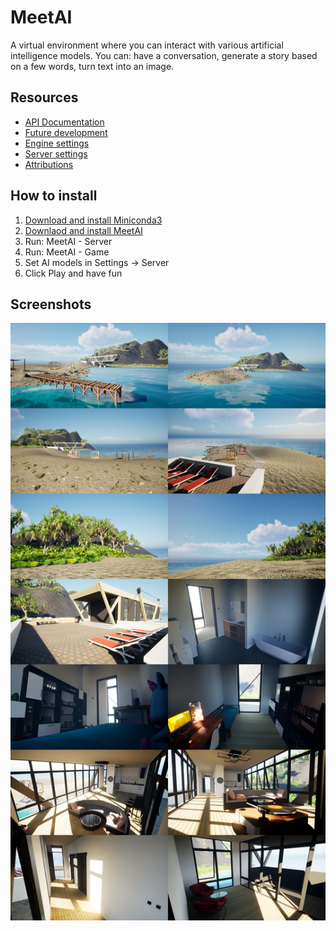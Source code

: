 # MeetAI
A virtual environment where you can interact with various artificial intelligence models. You can: have a conversation, generate a story based on a few words, turn text into an image.

## Resources

- [API Documentation](/Documentation/API.md)
- [Future development](https://trello.com/b/VQPKXrbN/meetai)
- [Engine settings](/Documentation/Engine.md)
- [Server settings](/Documentation/Server.md)
- [Attributions](/Documentation/Attributions.md)

## How to install

1. [Download and install Miniconda3](https://docs.conda.io/en/latest/miniconda.html)
2. [Downlaod and install MeetAI](https://drive.google.com/drive/folders/1TAlGZ3nl1YpKFiOE9DgaB1Rktro0MH0l)
3. Run: MeetAI - Server
4. Run: MeetAI - Game
5. Set AI models in Settings -> Server
6. Click Play and have fun


## Screenshots

![Screenshots](/Screenshots/ScreenshotsCompilation.jpg)